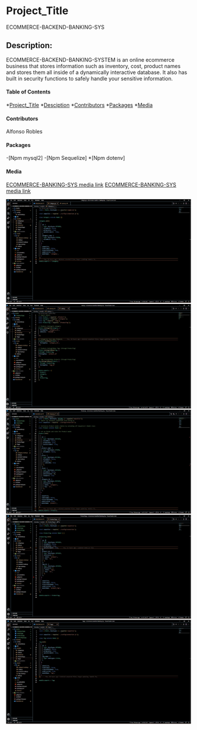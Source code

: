 # Project_Title

ECOMMERCE-BACKEND-BANKING-SYS

## Description:

ECOMMERCE-BACKEND-BANKING-SYSTEM  is an online ecommerce business that stores information such as inventory, cost, product names and stores them all inside of a dynamically interactive database. It also has built in security functions to safely handle your sensitive information. 

#### Table of Contents

*[Project_Title](#project_title)
*[Desciption](#description)
*[Contributors](#contributors)
*[Packages](#packages)
*[Media](#media)
#### Contributors

Alfonso Robles

#### Packages

-[Npm mysql2]
-[Npm Sequelize]
*[Npm dotenv]
#### Media

[ECOMMERCE-BANKING-SYS media link]()
[ECOMMERCE-BANKING-SYS media link]()

![Category.js image](./Assets/CategoryJS.jpg)
![index.js image](./Assets/indexJS.jpg)
![product.js image](./Assets/productJS.jpg)
![productTag.js image](./Assets/productTagJS.jpg)
![tag.js image](./Assets/tagJS.jpg)


